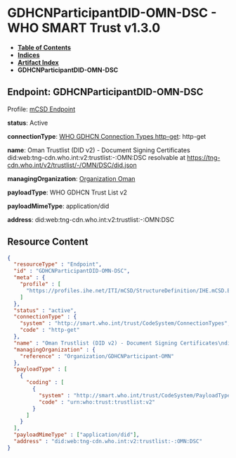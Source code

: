 # GDHCNParticipantDID-OMN-DSC - WHO SMART Trust v1.3.0

* [**Table of Contents**](toc.md)
* [**Indices**](indices.md)
* [**Artifact Index**](artifacts.md)
* **GDHCNParticipantDID-OMN-DSC**

## Endpoint: GDHCNParticipantDID-OMN-DSC

Profile: [mCSD Endpoint](https://profiles.ihe.net/ITI/mCSD/4.0.0/StructureDefinition-IHE.mCSD.Endpoint.html)

**status**: Active

**connectionType**: [WHO GDHCN Connection Types http-get](CodeSystem-ConnectionTypes.md#ConnectionTypes-http-get): http-get

**name**: Oman Trustlist (DID v2) - Document Signing Certificates did:web:tng-cdn.who.int:v2:trustlist:-:OMN:DSC resolvable at https://tng-cdn.who.int/v2/trustlist/-/OMN/DSC/did.json

**managingOrganization**: [Organization Oman](Organization-GDHCNParticipant-OMN.md)

**payloadType**: WHO GDHCN Trust List v2

**payloadMimeType**: application/did

**address**: did:web:tng-cdn.who.int:v2:trustlist:-:OMN:DSC



## Resource Content

```json
{
  "resourceType" : "Endpoint",
  "id" : "GDHCNParticipantDID-OMN-DSC",
  "meta" : {
    "profile" : [
      "https://profiles.ihe.net/ITI/mCSD/StructureDefinition/IHE.mCSD.Endpoint"
    ]
  },
  "status" : "active",
  "connectionType" : {
    "system" : "http://smart.who.int/trust/CodeSystem/ConnectionTypes",
    "code" : "http-get"
  },
  "name" : "Oman Trustlist (DID v2) - Document Signing Certificates\ndid:web:tng-cdn.who.int:v2:trustlist:-:OMN:DSC\nresolvable at https://tng-cdn.who.int/v2/trustlist/-/OMN/DSC/did.json",
  "managingOrganization" : {
    "reference" : "Organization/GDHCNParticipant-OMN"
  },
  "payloadType" : [
    {
      "coding" : [
        {
          "system" : "http://smart.who.int/trust/CodeSystem/PayloadTypes",
          "code" : "urn:who:trust:trustlist:v2"
        }
      ]
    }
  ],
  "payloadMimeType" : ["application/did"],
  "address" : "did:web:tng-cdn.who.int:v2:trustlist:-:OMN:DSC"
}

```
